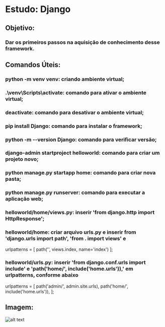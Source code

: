 # Estudo: Django

## Objetivo:

### Dar os primeiros passos na aquisição de conhecimento desse framework.

## Comandos Úteis:

### python -m venv venv: criando ambiente virtual;

### .\venv\Scripts\activate: comando para ativar o ambiente virtual;

### deactivate: comando para desativar o ambiente virtual;

### pip install Django: comando para instalar o framework;

### python -m --version Django: comando para verificar versão;

### django-admin startproject helloworld: comando para criar um projeto novo;

### python manage.py startapp home: comando para criar nova pasta;

### python manage.py runserver: comando para executar a aplicação web;

### helloworld/home/views.py: inserir 'from django.http import HttpResponse';

### helloworld/home: criar arquivo urls.py e inserir from 'django.urls import path', 'from . import views' e

urlpatterns = [
    path('', views.index, name='index')
];

### helloworld/urls.py: inserir 'from django.conf.urls import include' e 'path('home/', include('home.urls')),' em urlpatterns, conforme abaixo

urlpatterns = [
    path('admin/', admin.site.urls),
    path('home/', include('home.urls')),
];

## Imagem:

![alt text]()